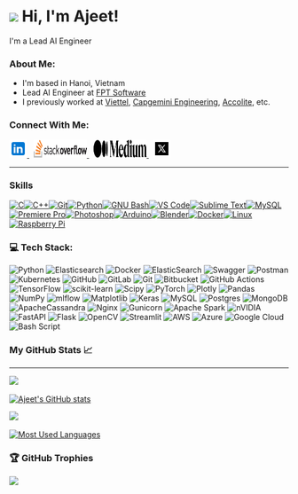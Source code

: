 ![](https://user-images.githubusercontent.com/18350557/176309783-0785949b-9127-417c-8b55-ab5a4333674e.gif) Hi, I'm Ajeet!
======================================================================================================================================

I'm a Lead AI Engineer


### About Me:

* I'm based in Hanoi, Vietnam
* Lead AI Engineer at [FPT Software](https://fptsoftware.com/)
* I previously worked at [Viettel](https://viettel.com.vn/en/), [Capgemini Engineering](https://www.capgemini.com/about-us/who-we-are/our-brands/capgemini-engineering/), [Accolite](https://www.bounteous.com/), etc.

### Connect With Me:

<p align="left">
   <a href="https://www.linkedin.com/in/ajeet214/" target="_blank" rel="noreferrer">
      <picture>
         <source media="(prefers-color-scheme: dark)" srcset="https://raw.githubusercontent.com/ajeet214/ajeet214/main/images/icons8-linkedin.svg" />
         <source media="(prefers-color-scheme: light)" srcset="https://raw.githubusercontent.com/ajeet214/ajeet214/main/images/icons8-linkedin.svg" />
         <img src="https://raw.githubusercontent.com/ajeet214/ajeet214/main/images/icons8-linkedin.svg" width="32" height="32" alt="LinkedIn" title="LinkedIn" /> 
      </picture>
   </a>&nbsp;
   <a href="https://stackoverflow.com/users/11179336/ajeet-verma" target="_blank" rel="noreferrer">
      <picture>
         <source media="(prefers-color-scheme: dark)" srcset="https://raw.githubusercontent.com/ajeet214/ajeet214/main/images/logo-stackoverflow.svg" />
         <source media="(prefers-color-scheme: light)" srcset="https://raw.githubusercontent.com/ajeet214/ajeet214/main/images/logo-stackoverflow.svg" />
         <img src="https://raw.githubusercontent.com/ajeet214/ajeet214/main/images/logo-stackoverflow.svg" width="96" height="32" alt="StackOverflow" title="StackOverflow" /> 
      </picture>
   </a>&nbsp;
   <a href="https://medium.com/@ajeet214" target="_blank" rel="noreferrer">
      <picture>
         <source media="(prefers-color-scheme: dark)" srcset="https://raw.githubusercontent.com/ajeet214/ajeet214/main/images/medium-seeklogo.svg" />
         <source media="(prefers-color-scheme: light)" srcset="https://raw.githubusercontent.com/ajeet214/ajeet214/main/images/medium-seeklogo.svg" />
         <img src="https://raw.githubusercontent.com/ajeet214/ajeet214/main/images/medium-seeklogo.svg" width="96" height="32" alt="Medium.com" title="Medium.com" /> 
      </picture>
   </a>&nbsp;
   <a href="https://x.com/ajeet214" target="_blank" rel="noreferrer">
      <picture>
         <source media="(prefers-color-scheme: dark)" srcset="https://raw.githubusercontent.com/ajeet214/ajeet214/main/images/icons8-x-32.svg" />
         <source media="(prefers-color-scheme: light)" srcset="https://raw.githubusercontent.com/ajeet214/ajeet214/main/images/icons8-x-32.svg" />
         <img src="https://raw.githubusercontent.com/ajeet214/ajeet214/main/images/icons8-x-32.svg" width="32" height="32" alt="x.com" title="x.com" /> 
      </picture>
   </a>
</p>

---

### Skills

<p align="left">
<a href="https://docs.microsoft.com/en-us/cpp/?view=msvc-170" target="_blank" rel="noreferrer"><img src="https://raw.githubusercontent.com/danielcranney/readme-generator/main/public/icons/skills/c-colored.svg" width="36" height="36" alt="C" title="C"/></a><a href="https://docs.microsoft.com/en-us/cpp/?view=msvc-170" target="_blank" rel="noreferrer"><img src="https://raw.githubusercontent.com/danielcranney/readme-generator/main/public/icons/skills/cplusplus-colored.svg" width="36" height="36" alt="C++" title="C++"/></a><a href="https://git-scm.com/" target="_blank" rel="noreferrer"><img src="https://raw.githubusercontent.com/danielcranney/readme-generator/main/public/icons/skills/git-colored.svg" width="36" height="36" alt="Git" title="Git"/></a><a href="https://www.python.org/" target="_blank" rel="noreferrer"><img src="https://raw.githubusercontent.com/danielcranney/readme-generator/main/public/icons/skills/python-colored.svg" width="36" height="36" alt="Python" title="Python"/></a><a href="https://www.gnu.org/software/bash/" target="_blank" rel="noreferrer"><img src="https://raw.githubusercontent.com/danielcranney/readme-generator/main/public/icons/skills/gnubash.svg" width="36" height="36" alt="GNU Bash" title="GNU Bash"/></a><a href="https://code.visualstudio.com/" target="_blank" rel="noreferrer"><img src="https://raw.githubusercontent.com/danielcranney/readme-generator/main/public/icons/skills/visualstudiocode-colored.svg" width="36" height="36" alt="VS Code" title="VS Code"/></a><a href="https://www.sublimetext.com/index2" target="_blank" rel="noreferrer"><img src="https://raw.githubusercontent.com/danielcranney/readme-generator/main/public/icons/skills/sublimetext-colored.svg" width="36" height="36" alt="Sublime Text" title="Sublime Text"/></a><a href="https://www.mysql.com/" target="_blank" rel="noreferrer"><img src="https://raw.githubusercontent.com/danielcranney/readme-generator/main/public/icons/skills/mysql-colored.svg" width="36" height="36" alt="MySQL" title="MySQL"/></a><a href="https://www.adobe.com/uk/products/premiere.html" target="_blank" rel="noreferrer"><img src="https://raw.githubusercontent.com/danielcranney/readme-generator/main/public/icons/skills/premierepro-colored.svg" width="36" height="36" alt="Premiere Pro" title="Premiere Pro"/></a><a href="https://www.adobe.com/uk/products/photoshop.html" target="_blank" rel="noreferrer"><img src="https://raw.githubusercontent.com/danielcranney/readme-generator/main/public/icons/skills/photoshop-colored.svg" width="36" height="36" alt="Photoshop" title="Photoshop"/></a><a href="https://store.arduino.cc/?gclid=Cj0KCQjw2eilBhCCARIsAG0Pf8uueBifykWcsSS4LPESeGQfxGVKJYnzV7bz471XfknQJy_1VINVWM8aAkLtEALw_wcB" target="_blank" rel="noreferrer"><img src="https://raw.githubusercontent.com/danielcranney/readme-generator/main/public/icons/skills/arduino-colored.svg" width="36" height="36" alt="Arduino" title="Arduino"/></a><a href="https://www.blender.org/" target="_blank" rel="noreferrer"><img src="https://raw.githubusercontent.com/danielcranney/readme-generator/main/public/icons/skills/blender-colored.svg" width="36" height="36" alt="Blender" title="Blender"/></a><a href="https://www.docker.com/" target="_blank" rel="noreferrer"><img src="https://raw.githubusercontent.com/danielcranney/readme-generator/main/public/icons/skills/docker-colored.svg" width="36" height="36" alt="Docker" title="Docker"/></a><a href="https://www.linux.org" target="_blank" rel="noreferrer"><img src="https://raw.githubusercontent.com/danielcranney/readme-generator/main/public/icons/skills/linux-colored.svg" width="36" height="36" alt="Linux" title="Linux"/></a><a href="https://www.raspberrypi.org/" target="_blank" rel="noreferrer"><img src="https://raw.githubusercontent.com/danielcranney/readme-generator/main/public/icons/skills/raspberrypi-colored.svg" width="36" height="36" alt="Raspberry Pi" title="Raspberry Pi"/></a>
</p>

### 💻 Tech Stack:
![Python](https://img.shields.io/badge/python-3670A0?style=for-the-badge&logo=python&logoColor=ffdd54) ![Elasticsearch](https://img.shields.io/badge/elasticsearch-%230377CC.svg?style=for-the-badge&logo=elasticsearch&logoColor=white) ![Docker](https://img.shields.io/badge/docker-%230db7ed.svg?style=for-the-badge&logo=docker&logoColor=white) ![ElasticSearch](https://img.shields.io/badge/-ElasticSearch-005571?style=for-the-badge&logo=elasticsearch) ![Swagger](https://img.shields.io/badge/-Swagger-%23Clojure?style=for-the-badge&logo=swagger&logoColor=white) ![Postman](https://img.shields.io/badge/Postman-FF6C37?style=for-the-badge&logo=postman&logoColor=white) ![Kubernetes](https://img.shields.io/badge/kubernetes-%23326ce5.svg?style=for-the-badge&logo=kubernetes&logoColor=white) ![GitHub](https://img.shields.io/badge/github-%23121011.svg?style=for-the-badge&logo=github&logoColor=white) ![GitLab](https://img.shields.io/badge/gitlab-%23181717.svg?style=for-the-badge&logo=gitlab&logoColor=white) ![Git](https://img.shields.io/badge/git-%23F05033.svg?style=for-the-badge&logo=git&logoColor=white) ![Bitbucket](https://img.shields.io/badge/bitbucket-%230047B3.svg?style=for-the-badge&logo=bitbucket&logoColor=white) ![GitHub Actions](https://img.shields.io/badge/github%20actions-%232671E5.svg?style=for-the-badge&logo=githubactions&logoColor=white) ![TensorFlow](https://img.shields.io/badge/TensorFlow-%23FF6F00.svg?style=for-the-badge&logo=TensorFlow&logoColor=white) ![scikit-learn](https://img.shields.io/badge/scikit--learn-%23F7931E.svg?style=for-the-badge&logo=scikit-learn&logoColor=white) ![Scipy](https://img.shields.io/badge/SciPy-%230C55A5.svg?style=for-the-badge&logo=scipy&logoColor=%white) ![PyTorch](https://img.shields.io/badge/PyTorch-%23EE4C2C.svg?style=for-the-badge&logo=PyTorch&logoColor=white) ![Plotly](https://img.shields.io/badge/Plotly-%233F4F75.svg?style=for-the-badge&logo=plotly&logoColor=white) ![Pandas](https://img.shields.io/badge/pandas-%23150458.svg?style=for-the-badge&logo=pandas&logoColor=white) ![NumPy](https://img.shields.io/badge/numpy-%23013243.svg?style=for-the-badge&logo=numpy&logoColor=white) ![mlflow](https://img.shields.io/badge/mlflow-%23d9ead3.svg?style=for-the-badge&logo=numpy&logoColor=blue) ![Matplotlib](https://img.shields.io/badge/Matplotlib-%23ffffff.svg?style=for-the-badge&logo=Matplotlib&logoColor=black) ![Keras](https://img.shields.io/badge/Keras-%23D00000.svg?style=for-the-badge&logo=Keras&logoColor=white) ![MySQL](https://img.shields.io/badge/mysql-4479A1.svg?style=for-the-badge&logo=mysql&logoColor=white) ![Postgres](https://img.shields.io/badge/postgres-%23316192.svg?style=for-the-badge&logo=postgresql&logoColor=white) ![MongoDB](https://img.shields.io/badge/MongoDB-%234ea94b.svg?style=for-the-badge&logo=mongodb&logoColor=white) ![ApacheCassandra](https://img.shields.io/badge/cassandra-%231287B1.svg?style=for-the-badge&logo=apache-cassandra&logoColor=white) ![Nginx](https://img.shields.io/badge/nginx-%23009639.svg?style=for-the-badge&logo=nginx&logoColor=white) ![Gunicorn](https://img.shields.io/badge/gunicorn-%298729.svg?style=for-the-badge&logo=gunicorn&logoColor=white) ![Apache Spark](https://img.shields.io/badge/Apache%20Spark-FDEE21?style=for-the-badge&logo=apachespark&logoColor=black) ![nVIDIA](https://img.shields.io/badge/cuda-000000.svg?style=for-the-badge&logo=nVIDIA&logoColor=green) ![FastAPI](https://img.shields.io/badge/FastAPI-005571?style=for-the-badge&logo=fastapi) ![Flask](https://img.shields.io/badge/flask-%23000.svg?style=for-the-badge&logo=flask&logoColor=white) ![OpenCV](https://img.shields.io/badge/opencv-%23white.svg?style=for-the-badge&logo=opencv&logoColor=white) ![Streamlit](https://img.shields.io/badge/Streamlit-%23FE4B4B.svg?style=for-the-badge&logo=streamlit&logoColor=white) ![AWS](https://img.shields.io/badge/AWS-%23FF9900.svg?style=for-the-badge&logo=amazon-aws&logoColor=white) ![Azure](https://img.shields.io/badge/azure-%230072C6.svg?style=for-the-badge&logo=microsoftazure&logoColor=white) ![Google Cloud](https://img.shields.io/badge/GoogleCloud-%234285F4.svg?style=for-the-badge&logo=google-cloud&logoColor=white) ![Bash Script](https://img.shields.io/badge/bash_script-%23121011.svg?style=for-the-badge&logo=gnu-bash&logoColor=white)

### My GitHub Stats 📈 
---------------------------
<picture>
  <source
    srcset="https://github-readme-stats.vercel.app/api?username=ajeet214&show_icons=true&theme=dark"
    media="(prefers-color-scheme: dark)"
  />
  <source
    srcset="https://github-readme-stats.vercel.app/api?username=ajeet214&show_icons=true"
    media="(prefers-color-scheme: light), (prefers-color-scheme: no-preference)"
  />
  <img src="https://github-readme-stats.vercel.app/api?username=ajeet214&show_icons=true" />
</picture>

<a href="http://www.github.com/ajeet214"><img src="https://github-readme-stats.vercel.app/api?username=ajeet214&show_icons=true&hide=&count_private=true&title_color=0891b2&text_color=ffffff&icon_color=0891b2&bg_color=1c1917&hide_border=true&show_icons=true" alt="Ajeet's GitHub stats" /></a>

<a href="http://www.github.com/ajeet214"><img src="https://github-readme-streak-stats.herokuapp.com/?user=ajeet214&stroke=ffffff&background=1c1917&ring=0891b2&fire=0891b2&currStreakNum=ffffff&currStreakLabel=0891b2&sideNums=ffffff&sideLabels=ffffff&dates=ffffff&hide_border=true" /></a>

<a href="https://github.com/ajeet214" align="left"><img src="https://github-readme-stats.vercel.app/api/top-langs/?username=ajeet214&langs_count=10&title_color=0891b2&text_color=ffffff&icon_color=0891b2&bg_color=1c1917&hide_border=true&locale=en&custom_title=Top%20%Languages" alt="Most Used Languages" /></a>

### 🏆 GitHub Trophies
![](https://github-profile-trophy.vercel.app/?username=ajeet214&theme=neon&no-frame=false&no-bg=true&margin-w=4)
